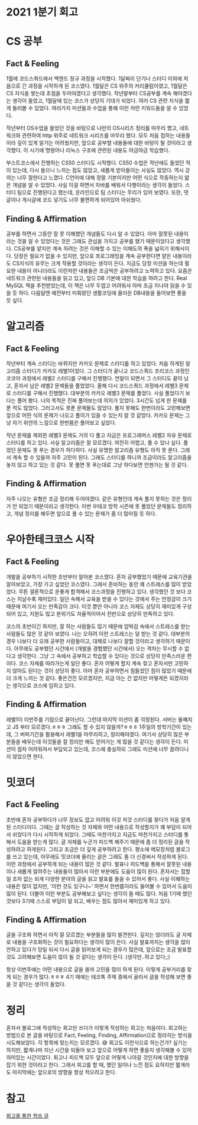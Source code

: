 # 2021 1분기 회고

# CS 공부

## Fact & Feeling

1월에 코드스쿼드에서 백엔드 정규 과정을 시작했다. 1달짜리 단기나 스터디 이외에 처음으로 긴 과정을 시작하게 된 코스였다. 1월달은 CS 위주의 커리큘럼이였고, 1월달은 CS 지식을 쌓는데 초점을 두어야겠다고
생각했다. 작년말부터 CS공부를 계속 해야겠다는 생각이 들었고, 1월달에 있는 코스가 상당히 기대가 되었다. 여러 CS 관련 지식을 짧게 둘러볼 수 있었다. 여러가지 미션들과 수업을 통해 이런 저런 키워드들을 알 수
있었다.

작년부터 OS수업을 들었던 것을 바탕으로 나만의 OS시리즈 정리를 마무리 했고, 네트워크와 관련하여 http 위주로 네트워크 시리즈를 마무리 했다. 모두 처음 접하는 내용들이라 깊이 있게 알기는 어려웠지만, 앞으로
공부할 내용들에 대한 바탕이 될 것이라고 생각했다. 이 시기에 명령어나 리눅스 구조에 관련된 내용도 야금야금 학습했다.

부스트코스에서 진행하는 CS50 스터디도 시작했다. CS50 수업은 작년에도 들었던 적이 있는데, 다시 들으니 느끼는 점도 많았고, 새롭게 받아들이는 사실도 많았다. 역시 강의는 너무 잘한다고 느꼈다. C언어에 대해
정말 기본이지만 어떤 식으로 작동하는지 얇은 개념을 알 수 있었다. 사실 이걸 하면서 자바를 배워서 다행이라는 생각이 들었다. 스터디 팀으로 진행된다고 했는데, 온라인으로 팀 스터디는 무리가 있어 보였다. 또한,
댓글이나 게시글에 코드 넣기도 너무 불편하게 되어있어 아쉬웠다.

## Finding & Affirmation

공부를 하면서 그동안 잘 못 이해했던 개념들도 다시 알 수 있었다. 아마 잘못된 내용이라는 것을 알 수 있었다는 것은 그래도 관심을 가지고 공부를 했기 때문이었다고 생각했다. CS공부를 얕지만 계속 하려는 것은
이해할 수 있는 이해도의 폭을 넓히기 위해서이다. 당장은 필요가 없을 수 있지만, 앞으로 프로그래밍을 계속 공부한다면 얕은 내용이라도 CS지식의 유무는 크게 작용할 것이라는 생각이 든다. 지금도 당장 미션을 하는데
필요한 내용이 아니더라도 이런저런 내용들은 조금씩은 공부하려고 노력하고 있다. 요즘은 네트워크 관련된 내용들을 읽고 있고, 앞으 DB 기본에 대한 학습을 하려고 한다. Real MySQL 책을 추천받았는데, 이 책은
너무 두껍고 어려워서 아마 조금 지나야 읽을 수 있을 듯 하다. 다음달엔 예전부터 미뤄왔던 생활코딩에 올라온 DB내용을 들어보면 좋을 듯 싶다.

# 알고리즘

## Fact & Feeling

작년부터 계속 스터디는 바뀌지만 카카오 문제로 스터디를 하고 있었다. 처음 하게된 알고리즘 스터디가 카카오 레벨1이었다. 그 스터디가 끝나고 코드스쿼드 프리코스 과정인 코코아 과정에서 레벨2 스터디를 구해서
진행했다. 연말이 되면서 그 스터디도 끝이 났고, 혼자서 남은 레벨2 문제들을 풀었었다. 올해 다시 코드스쿼드 과정에서 레벨3 문제로 스터디를 구해서 진행했다. 대부분의 카카오 레벨3 문제를 풀었다. 사실 풀었다기
보다는 풀어 봤다. 나의 목적은 진짜 풀어보는데 의의가 있었다. 3시간도 넘게 한 문제를 푼 적도 많았다. 그러고서도 못푼 문제들도 많았다. 풀지 못해도 한번이라도 고민해보면 앞으로 어떤 식의 문제가 나오고 풀이가
있을 수 있는지 알 것 같았다. 카카오 문제는 그냥 자기 위안의 느낌으로 한번쯤은 풀어보고 싶었다.

작년 문제를 제외한 레벨3 문제도 거의 다 풀고 지금은 프로그래머스 레벨2 자유 문제로 스터디를 하고 있다. 사실 알고리즘은 잘 모르겠다. 여전히 어렵고, 풀 수 있나 싶다. 풀었던 문제도 못 푸는 경우가 허다하다.
사실 유명한 알고리즘 유형도 아직 못 푼다. 그래서 계속 할 수 있을까 자주 고민이 된다. 그래도 스터디를 하니까 조금이라도 알고리즘을 놓지 않고 하고 있는 것 같다. 못 풀면 못 푸는대로 그냥 하다보면 언젠가는 될
것 같다.

## Finding & Affirmation

자주 나오는 유형은 조금 정리해 두어야겠다. 같은 유형인데 계속 풀지 못하는 것은 정리가 안 되었기 때문이라고 생각한다. 이번 우테코 방학 시즌에 못 풀었던 문제들도 정리하고, 개념 정리를 해두면 앞으로 풀 수 있는
문제가 좀 더 많아질 듯 하다.

# 우아한테크코스 시작

## Fact & Feeling

개발을 공부하기 시작한 초반부터 알아본 코스였다. 혼자 공부했었기 때문에 교육기관을 알아보았고, 가장 가고 싶었던 코스였다. 그래서 준비하는 동안 꽤 스트레스를 많이 받았었다. 무튼 결론적으로 운좋게 합격해서
코스과정을 진행하고 있다. 생각했던 것 보다 코스는 지날수록 재미있다. 일단 속해서 교육을 받을 수 있다는 것에서 주는 안정감이 크기 때문에 여기서 오는 만족감이 크다. 이것 뿐만 아니라 코스 자체도 상당히 재미있게
구성되어 있고, 지원도 많고 분위기도 자율적이어서 전반으로 상당히 만족하고 있다.

코스의 초반이긴 하지만, 잘 하는 사람들도 많기 때문에 압박감 속에서 스트레스를 받는 사람들도 많은 것 같아 보였다. 나는 오히려 이런 스트레스는 덜 받는 것 같다. 대부분의 경우 나보다 더 오래 공부한 사람들이고,
대체로 나보다 잘할 것이라고 생각하기 때문이다. 아무래도 공부했던 시간에서 (개발을 경험했던 시간에서) 오는 격차는 무시할 수 없다고 생각한다. 그냥 그 속에서 공부하고 학습할 수 있다는 것으로 상당히 만족스러운
편이다. 코스 자체를 따라가는게 일단 좋다. 혼자 어떻게 할지 계속 찾고 혼자서만 고민하지 않아도 된다는 것이 상당히 좋다. 아마 혼자 공부하면서 힘들었던 점이 많았기 때문에 더 크게 느끼는 것 같다. 좋은건진
모르겠지만, 지금 아는 건 없지만 어떻게든 되겠지라는 생각으로 코스에 임하고 있다.

## Finding & Affirmation

레벨1이 이번주를 기점으로 끝이난다. 그런데 마지막 미션이 좀 걱정된다. 서버는 둘째치고 JS 부터 모르겠다.ㅎㅎㅎ 그래도 할 수 있지 않을까?ㅎㅎㅎ 1주일의 방학기간이 있는데, 그 버퍼기간을 활용해서 레벨1을
마무리하고, 정리해야겠다. 여기서 상당히 많은 부분들을 배우는데 이것들을 잘 정리만 해도 얻어가는 게 많을 것 같다는 생각이 든다. 미션이 점차 어려워져서 부담되고 있는데, 코스에 충실하되 그래도 미션에 너무
끌려다니지 않았으면 한다.

# 밋코더

## Fact & Feeling

초반에 혼자 공부하다가 너무 정보도 없고 어려워 이것 저것 스터디를 찾다가 처음 알게 된 스터디이다. 그때는 글 작성하는 것 자체와 어떤 내용으로 작성할지가 꽤 부담이 되어서 쉬었다가 다시 시작하게 되었다. 그때도
마찬가지고 지금도 마찬가지고 스터디를 통해서 도움을 받는게 많다. 글 자체를 누군가 피드백 해주기 때문에 좀 더 정리된 글을 작성하려고 하게된다. 그리고 조금은 더 깊게 공부하려고 한다. 평소에 메모장처럼 블로그를
쓰고 있는데, 아무래도 밋코더에 올리는 글은 그래도 좀 더 신경써서 작성하게 된다. 이런 과정에서 공부하게 되는 내용이 많은 것 같다. 발표나 피드백을 통해서 잘못된 내용이나 새롭게 알려주는 내옹들이 많아서 이런
부분에도 도움이 많이 된다. 혼자서는 접할 일 조차 없는 되게 다양한 분야의 글을 읽고 발표를 들을 수 있어서 좋다. 사실 이해하는 내용은 많이 없지만, '이런 것도 있구나~' 하면서 한번쯤이라도 들어볼 수 있어서
도움이 많이 된다. 더불어 이런 부분도 공부해보고 싶다는 생각이 들 때도 많다. 처음 1기때 했던 것보다 3기때 스스로 부담이 덜 되고, 배우는 점도 많아서 재미있게 하고 있다.

## Finding & Affirmation

글을 구조화 하면서 아직 잘 모르겠는 부분들을 많이 발견한다. 깊지는 않더라도 글 자체로 내용을 구조화하는 것이 필요하다는 생각이 많이 든다. 사실 발표까지는 생각을 많이 안하고 있다가 당일 되서 다시 글을 읽어보게
되는 경우가 많은데, 앞으로는 조금 발표할 것도 고려해보면 도움이 많이 될 것 같다는 생각이 든다.
(생각만..하고 있다;;)

항상 이번주에는 어떤 내용으로 글을 쓸까 고민을 많이 하게 된다. 이렇게 공부거리를 찾게 되는 경우가 많다.ㅎㅎㅎ 4기 때에는 테코톡 주제 중에서 골라서 글을 작성해 보면 좋을 것 같다는 생각이 들었다.

# 정리

혼자서 블로그에 작성하는 회고만 쓰다가 이렇게 작성하는 회고는 처음이다. 회고하는 방법으로 본 글을 바탕으로 Fact, Feeling, Finding, Affirmation으로 정라히는 방식을 시도해보았다. 각
항목에 맞는지는 모르겠다. 😅 회고도 이런식으로 하는건가? 싶기는 하지만, 짧게나마 지난 시간을 되돌아 보고 앞으로 어떻게 하면 좋을지 생각해볼 수 있어 의미있는 시간이었다. 회고나 피드백 모두 앞으로 어떻게
나아갈 것인지에 대한 방향을 잡기 위한 것이라고 한다. 그래서 회고를 할 때, 했던 일이나 느낀 점도 요하지만 짧게라도 마지막에는 앞으로의 뱡향을 항상 적으려고 한다.

# 참고

[회고를 통한 학습 글](https://www.codesoom.com/retrospective-into-the-curriculum)